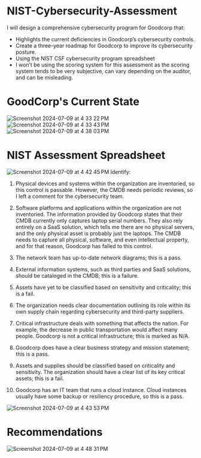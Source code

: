# NIST-Cybersecurity-Assessment
I will design a comprehensive cybersecurity program for Goodcorp that:

-	Highlights the current deficiencies in Goodcorp’s cybersecurity controls. 
-	Create a three-year roadmap for Goodcorp to improve its cybersecurity posture.
-	Using the NIST CSF cybersecurity program spreadsheet
-	I won’t be using the scoring system for this assessment as the scoring system tends to be very subjective, can vary depending on the auditor, and can be misleading.  

# GoodCorp's Current State
![Screenshot 2024-07-09 at 4 33 22 PM](https://github.com/jerrycoriolan/NIST-Cybersecurity-Assessment/assets/168882662/275688db-b480-435a-8ad2-3e9d75a18e1b)
![Screenshot 2024-07-09 at 4 33 43 PM](https://github.com/jerrycoriolan/NIST-Cybersecurity-Assessment/assets/168882662/76268126-719c-4288-8c8a-1cd9de079658)
![Screenshot 2024-07-09 at 4 38 03 PM](https://github.com/jerrycoriolan/NIST-Cybersecurity-Assessment/assets/168882662/b507be48-b408-4717-9716-9236ff27aaa9)

# NIST Assessment Spreadsheet
![Screenshot 2024-07-09 at 4 42 45 PM](https://github.com/jerrycoriolan/NIST-Cybersecurity-Assessment/assets/168882662/2ac6c9f0-4d48-48c6-bdde-4bafe61ac4c0)
Identify:
1.	Physical devices and systems within the organization are inventoried, so this control is passable. However, the CMDB needs periodic reviews, so I left a comment for the cybersecurity team. 

2.	Software platforms and applications within the organization are not inventoried. The information provided by Goodcorp states that their CMDB currently only captures laptop serial numbers. They also rely entirely on a SaaS solution, which tells me there are no physical servers, and the only physical asset is probably just the laptops. The CMDB needs to capture all physical, software, and even intellectual property, and for that reason, Goodcorp has failed to this control. 

3.	 The network team has up-to-date network diagrams; this is a pass. 

4.	External information systems, such as third parties and SaaS solutions, should be cataloged in the CMDB; this is a failure.

5.	Assets have yet to be classified based on sensitivity and criticality; this is a fail.

6.	The organization needs clear documentation outlining its role within its own supply chain regarding cybersecurity and third-party suppliers.

7.	Critical infrastructure deals with something that affects the nation. For example, the decrease in public transportation would affect many people. Goodcorp is not a critical infrastructure; this is marked as N/A. 

8.	Goodcorp does have a clear business strategy and mission statement; this is a pass.

9.	Assets and supplies should be classified based on criticality and sensitivity. The organization should have a clear list of its key critical assets; this is a fail. 

10.	Goodcorp has an IT team that runs a cloud instance. Cloud instances usually have some backup or resiliency procedure, so this is a pass. 

![Screenshot 2024-07-09 at 4 43 53 PM](https://github.com/jerrycoriolan/NIST-Cybersecurity-Assessment/assets/168882662/804a5f50-1a23-4447-9087-b69446416dc0)



# Recommendations
![Screenshot 2024-07-09 at 4 48 31 PM](https://github.com/jerrycoriolan/NIST-Cybersecurity-Assessment/assets/168882662/3c4fa51b-21b2-400a-9eb2-852b53a72d8d)


